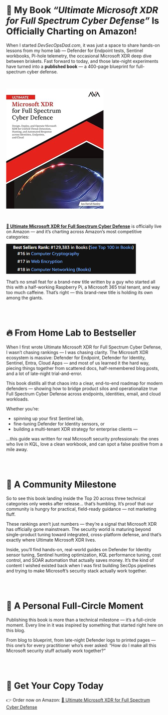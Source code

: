 # 🎯 My Book *“Ultimate Microsoft XDR for Full Spectrum Cyber Defense”* Is Officially Charting on Amazon!

When I started *DevSecOpsDad.com*, it was just a space to share hands-on lessons from my home lab — Defender for Endpoint tests, Sentinel workbooks, Pi-hole telemetry, the occasional Microsoft XDR deep dive between briskets. Fast forward to today, and those late-night experiments have turned into a **published book** — a 400-page blueprint for full-spectrum cyber defense.

<br/>

![Ultimate Microsoft XDR for Full Spectrum Cyber Defense](/assets/img/Ultimate%20XDR%20for%20Full%20Spectrum%20Cyber%20Defense/cover11.jpg)

<br/>

[**📖 Ultimate Microsoft XDR for Full Spectrum Cyber Defense**](https://a.co/d/4vveVCI) is officially live on Amazon  — and it’s charting across Amazon’s most competitive categories:

![Amazon Best Seller Ranking for Ultimate Microsoft XDR for Full Spectrum Cyber Defense](/assets/img/Ultimate%20XDR%20for%20Full%20Spectrum%20Cyber%20Defense/BSR.png)


That’s no small feat for a brand-new title written by a guy who started all this with a half-working Raspberry Pi, a Microsoft 365 trial tenant, and way too much caffeine. That’s right — this brand-new title is holding its own among the giants.

<br/>
<br/>

# 🔥 From Home Lab to Bestseller

When I first wrote Ultimate Microsoft XDR for Full Spectrum Cyber Defense, I wasn’t chasing rankings — I was chasing clarity. The Microsoft XDR ecosystem is massive: Defender for Endpoint, Defender for Identity, Sentinel, Entra, Cloud Apps — and most of us learned it the hard way, piecing things together from scattered docs, half-remembered blog posts, and a lot of late-night trial-and-error.

This book distills all that chaos into a clear, end-to-end roadmap for modern defenders — showing how to bridge product silos and operationalize true Full Spectrum Cyber Defense across endpoints, identities, email, and cloud workloads.

Whether you’re:
- spinning up your first Sentinel lab,
- fine-tuning Defender for Identity sensors, or
- building a multi-tenant XDR strategy for enterprise clients —

...this guide was written for real Microsoft security professionals: the ones who live in KQL, love a clean workbook, and can spot a false positive from a mile away.

<br/>
<br/>

# 🧭 A Community Milestone

So to see this book landing inside the Top 20 across three technical categories only weeks after release… that’s humbling. It’s proof that our community is hungry for practical, field-ready guidance — not marketing fluff.

These rankings aren’t just numbers — they’re a signal that Microsoft XDR has officially gone mainstream. The security world is maturing beyond single-product tuning toward integrated, cross-platform defense, and that’s exactly where Ultimate Microsoft XDR lives.

Inside, you’ll find hands-on, real-world guides on Defender for Identity sensor tuning, Sentinel hunting optimization, KQL performance tuning, cost control, and SOAR automation that actually saves money. It’s the kind of content I wished existed back when I was first building SecOps pipelines and trying to make Microsoft’s security stack actually work together.

<br/>
<br/>

# 🧡 A Personal Full-Circle Moment

Publishing this book is more than a technical milestone — it’s a full-circle moment. Every line in it was inspired by something that started right here on this blog.

From blog to blueprint, from late-night Defender logs to printed pages — this one’s for every practitioner who’s ever asked:
“How do I make all this Microsoft security stuff actually work together?”

<br/>
<br/>

# 📖 Get Your Copy Today

👉 Order now on Amazon:
[📖 Ultimate Microsoft XDR for Full Spectrum Cyber Defense](https://a.co/d/1jTW2ae_)

